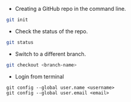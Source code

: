 

- Creating a GitHub repo in the command line.
```bash
git init
```

- Check the status of the repo.
```bash
git status
```

- Switch to a different branch.
```bash
git checkout <branch-name>
```

- Login from terminal
```Shell
git config --global user.name <username>
git config --global user.email <email>
```